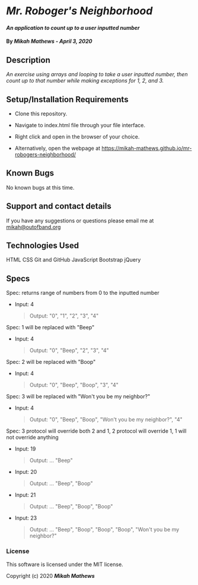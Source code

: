 # _Mr. Roboger's Neighborhood_

#### _An application to count up to a user inputted number_

#### By _**Mikah Mathews - April 3, 2020**_

## Description

_An exercise using arrays and looping to take a user inputted number, then count up to that number while making exceptions for 1, 2, and 3._

## Setup/Installation Requirements

* Clone this repository.
* Navigate to index.html file through your file interface.
* Right click and open in the browser of your choice.

* Alternatively, open the webpage at https://mikah-mathews.github.io/mr-robogers-neighborhood/

## Known Bugs

No known bugs at this time.

## Support and contact details

If you have any suggestions or questions please email me at mikah@outofband.org

## Technologies Used

HTML
CSS
Git and GitHub
JavaScript
Bootstrap
jQuery

## Specs
Spec: returns range of numbers from 0 to the inputted number
* Input: 4
  > Output: "0", "1", "2", "3", "4"

Spec: 1 will be replaced with "Beep"
* Input: 4
  > Output: "0", "Beep", "2", "3", "4"

Spec: 2 will be replaced with "Boop"
* Input: 4
  > Output: "0", "Beep", "Boop", "3", "4"

Spec: 3 will be replaced with "Won't you be my neighbor?"
* Input: 4
  > Output: "0", "Beep", "Boop", "Won't you be my neighbor?", "4"

Spec: 3 protocol will override both 2 and 1, 2 protocol will override 1, 1 will not override anything
* Input: 19
  > Output: ... "Beep"
* Input: 20
  > Output: ... "Beep", "Boop"
* Input: 21
  > Output: ... "Beep", "Boop", "Boop"
* Input: 23
  > Output: ... "Beep", "Boop", "Boop", "Boop", "Won't you be my neighbor?"


### License

This software is licensed under the MIT license.

Copyright (c) 2020 **_Mikah Mathews_**
